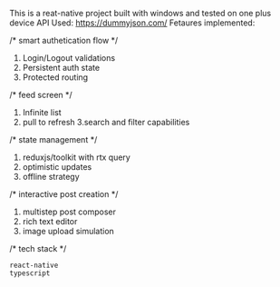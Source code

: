 This is a reat-native project built with windows and tested on one plus device 
API Used: https://dummyjson.com/
Fetaures implemented:

/* smart authetication flow */

  1. Login/Logout validations
  2. Persistent auth state
  3. Protected routing


/* feed screen */

  1. Infinite list 
  2. pull to refresh 
  3.search and filter capabilities


/* state management */

  1.  reduxjs/toolkit with rtx query
  2.  optimistic updates
  3.  offline strategy

/* interactive post creation */
  1.  multistep post composer
  2.  rich text editor
  3.  image upload simulation

/* tech stack */

    react-native
    typescript

